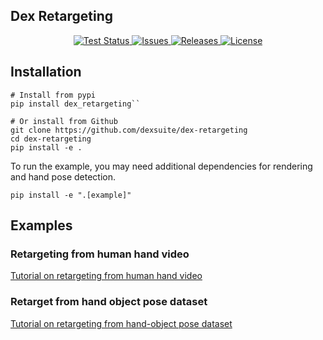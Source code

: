 Dex Retargeting
---
<p align="center">
    <!-- code check badges -->
    <a href='https://github.com/dexsuite/dex-retargeting/blob/main/.github/workflows/test.yml'>
        <img src='https://github.com/dexsuite/dex-retargeting/actions/workflows/test.yml/badge.svg' alt='Test Status' />
    </a>
    <!-- issue badge -->
    <a href="https://github.com/dexsuite/dex-retargeting/issues">
    <img src="https://img.shields.io/github/issues/dexsuite/dex-retargeting.svg" alt="Issues">
    </a>
    <!-- release badge -->
    <a href="https://github.com/dexsuite/dex-retargeting/tags">
    <img src="https://img.shields.io/github/v/release/dexsuite/dex-retargeting.svg?include_prereleases&sort=semver" alt="Releases">
    </a>
    <!-- license badge -->
    <a href="https://github.com/dexsuite/dex-retargeting/blob/main/LICENSE">
        <img alt="License" src="https://img.shields.io/badge/license-MIT-blue">
    </a>
</p>

## Installation

```shell
# Install from pypi
pip install dex_retargeting`` 

# Or install from Github
git clone https://github.com/dexsuite/dex-retargeting
cd dex-retargeting
pip install -e .
```

To run the example, you may need additional dependencies for rendering and hand pose detection.

```shell
pip install -e ".[example]"
```

## Examples

### Retargeting from human hand video

[Tutorial on retargeting from human hand video](example/vector_retargeting/README.md)

### Retarget from hand object pose dataset

[Tutorial on retargeting from hand-object pose dataset](example/position_retargeting/README.md)
